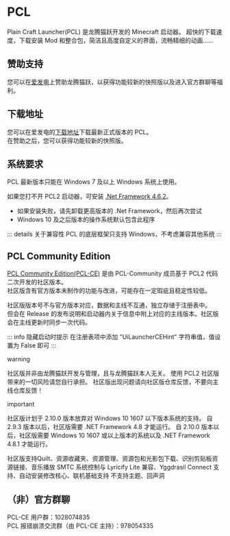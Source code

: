 # PCL

Plain Craft Launcher(PCL) 是龙腾猫跃开发的 Minecraft 启动器。
超快的下载速度，下载安装 Mod 和整合包，简洁且高度自定义的界面，流畅精细的动画……

## 赞助支持

您可以在[爱发电](https://afdian.com/@LTCat)上赞助龙腾猫跃，以获得功能较新的快照版以及进入官方群聊等福利。

## 下载地址

您可以在爱发电的[下载地址](https://afdian.com/p/0164034c016c11ebafcb52540025c377)下载最新正式版本的 PCL。  
在赞助之后，您可以获得功能较新的快照版。

## 系统要求

PCL 最新版本只能在 Windows 7 及以上 Windows 系统上使用。

如果您打不开 PCL2 启动器，可安装 [.Net Framework 4.6.2](https://dotnet.microsoft.com/zh-cn/download/dotnet-framework/thank-you/net462-offline-installer)。

- 如果安装失败，请先卸载更高版本的 .Net Framework，然后再次尝试
- Windows 10 及之后版本的操作系统默认包含此程序

::: details 关于兼容性
PCL 的底层框架只支持 Windows，不考虑兼容其他系统
:::

## PCL Community Edition

[PCL Community Edition(PCL-CE)](https://github.com/PCL-Community/PCL2-CE) 是由 PCL-Community 成员基于 PCL2 代码二次开发的社区版本。  
社区版含有官方版本未制作的功能与改进，可能存在一定瑕疵且稳定性较低。

社区版版本号不与官方版本对应，数据和主线不互通，独立存储于注册表中。  
但会在 Release 的发布说明和启动器内关于信息中附上对应的主线版本。社区版会在主线更新时同步一次代码。

::: info 隐藏启动时提示
在注册表项中添加 "UiLauncherCEHint" 字符串值，值设置为 False 即可
:::

warning

社区版并非由龙腾猫跃开发与管理，且与龙腾猫跃本人无关。
使用 PCL2 社区版带来的一切风险请您自行承担。
社区版出现问题请向社区版仓库反馈，不要向主线仓库反馈！

important

社区版计划于 2.10.0 版本放弃对 Windows 10 1607 以下版本系统的支持。
自 2.9.3 版本以后，社区版需要 .NET Framework 4.8 才能运行。
自 2.10.0 版本以后，社区版需要 Windows 10 1607 或以上版本的系统以及 .NET Framework 4.8.1 才能运行。

社区版支持Quilt、资源收藏夹、资源管理、资源包和光影包下载、识别剪贴板资源链接、音乐播放 SMTC 系统控制与 Lyricify Lite 兼容、Yggdrasil Connect 支持、自动安装修改核心、联机基础支持
不支持主题、回声洞

## （非）官方群聊

PCL-CE 用户群：1028074835  
PCL 报错崩溃交流群（由 PCL-CE 主持）：978054335
